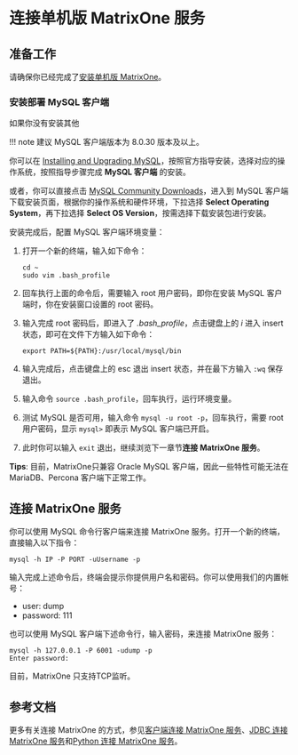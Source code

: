 # **连接单机版 MatrixOne 服务**

## **准备工作**

请确保你已经完成了[安装单机版 MatrixOne](install-standalone-matrixone.md)。

### 安装部署 MySQL 客户端

如果你没有安装其他

!!! note
    建议 MySQL 客户端版本为 8.0.30 版本及以上。

你可以在 <a href="https://dev.mysql.com/doc/refman/8.0/en/installing.html" target="_blank">Installing and Upgrading MySQL</a>，按照官方指导安装，选择对应的操作系统，按照指导步骤完成 **MySQL 客户端** 的安装。

或者，你可以直接点击 <a href="https://dev.mysql.com/downloads/mysql" target="_blank">MySQL Community Downloads</a>，进入到 MySQL 客户端下载安装页面，根据你的操作系统和硬件环境，下拉选择 **Select Operating System**，再下拉选择 **Select OS Version**，按需选择下载安装包进行安装。

安装完成后，配置 MySQL 客户端环境变量：

1. 打开一个新的终端，输入如下命令：

    ```
    cd ~
    sudo vim .bash_profile
    ```

2. 回车执行上面的命令后，需要输入 root 用户密码，即你在安装 MySQL 客户端时，你在安装窗口设置的 root 密码。

3. 输入完成  root 密码后，即进入了 *.bash_profile*，点击键盘上的 *i* 进入 insert 状态，即可在文件下方输入如下命令：

    ```
    export PATH=${PATH}:/usr/local/mysql/bin
    ```

4. 输入完成后，点击键盘上的 esc 退出 insert 状态，并在最下方输入 `:wq` 保存退出。

5. 输入命令 `source .bash_profile`，回车执行，运行环境变量。

6. 测试 MySQL 是否可用，输入命令 `mysql -u root -p`，回车执行，需要 root 用户密码，显示 `mysql>` 即表示 MySQL 客户端已开启。

7. 此时你可以输入 `exit` 退出，继续浏览下一章节**连接 MatrixOne 服务**。

__Tips__: 目前，MatrixOne只兼容 Oracle MySQL 客户端，因此一些特性可能无法在 MariaDB、Percona 客户端下正常工作。

## **连接 MatrixOne 服务**

你可以使用 MySQL 命令行客户端来连接 MatrixOne 服务。打开一个新的终端，直接输入以下指令：

```
mysql -h IP -P PORT -uUsername -p
```

输入完成上述命令后，终端会提示你提供用户名和密码。你可以使用我们的内置帐号：

- user: dump
- password: 111

也可以使用 MySQL 客户端下述命令行，输入密码，来连接 MatrixOne 服务：

```
mysql -h 127.0.0.1 -P 6001 -udump -p
Enter password:
```

目前，MatrixOne 只支持TCP监听。

## 参考文档

更多有关连接 MatrixOne 的方式，参见[客户端连接 MatrixOne 服务](../Develop/connect-mo/client-connect-to-matrixone.md)、[JDBC 连接 MatrixOne 服务](../Develop/connect-mo/java-connect-to-matrixone/connect-mo-with-jdbc.md)和[Python 连接 MatrixOne 服务](../Develop/connect-mo/python-connect-to-matrixone.md)。
